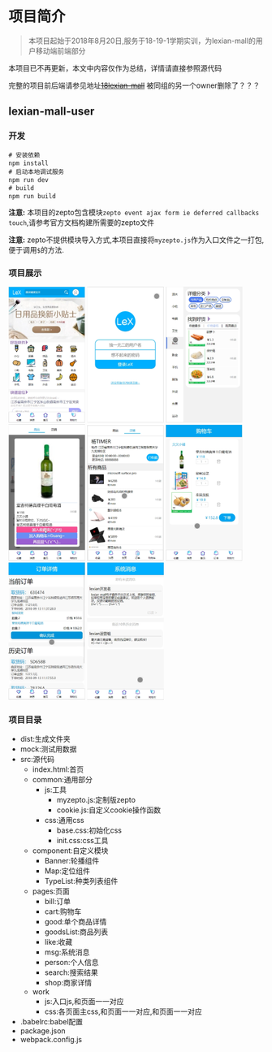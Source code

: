 # 项目简介
> 本项目起始于2018年8月20日,服务于18-19-1学期实训，为lexian-mall的用户移动端前端部分

本项目已不再更新，本文中内容仅作为总结，详情请直接参照源代码

完整的项目前后端请参见地址~~[18lexian-mall](https://github.com/18Lexian-Mall)~~
被同组的另一个owner删除了？？？

## lexian-mall-user

### 开发
```shell
# 安装依赖
npm install
# 启动本地调试服务
npm run dev
# build
npm run build
```
**注意:** 本项目的zepto包含模块`zepto event ajax form ie deferred callbacks touch`,请参考官方文档构建所需要的zepto文件

**注意:** zepto不提供模块导入方式,本项目直接将`myzepto.js`作为入口文件之一打包,便于调用`$`的方法.

### 项目展示

  <img src="./assets/首页.png" width="30%"/>
  <img src="./assets/登录.png" width="30%"/>
  <img src="./assets/商品列表.png" width="30%"/>
  <img src="./assets/商品详情.png" width="30%"/>
  <img src="./assets/店铺详情.png" width="30%"/>
  <img src="./assets/购物车.png" width="30%"/>
  <img src="./assets/订单.png" width="30%"/>
  <img src="./assets/消息.png" width="30%"/>

### 项目目录
- dist:生成文件夹
- mock:测试用数据
- src:源代码
  - index.html:首页
  - common:通用部分
    - js:工具
      - myzepto.js:定制版zepto
      - cookie.js:自定义cookie操作函数
    - css:通用css
      - base.css:初始化css
      - init.css:css工具
  - component:自定义模块
    - Banner:轮播组件
    - Map:定位组件
    - TypeList:种类列表组件
  - pages:页面
    - bill:订单
    - cart:购物车
    - good:单个商品详情
    - goodsList:商品列表
    - like:收藏
    - msg:系统消息
    - person:个人信息
    - search:搜索结果
    - shop:商家详情
  - work
    - js:入口js,和页面一一对应
    - css:各页面主css,和页面一一对应,和页面一一对应
- .babelrc:babel配置
- package.json
- webpack.config.js


